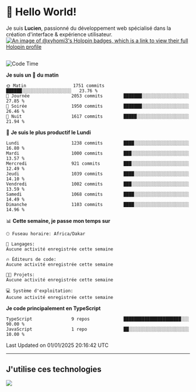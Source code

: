 # 👋 Hello World!

Je suis **Lucien**, passionné du développement web spécialisé dans la création d'interface & expérience utilisateur.
[![An image of @xyhomi3's Holopin badges, which is a link to view their full Holopin profile](https://holopin.me/xyhomi3)](https://holopin.io/@xyhomi3)

##

<!--START_SECTION:waka-->
![Code Time](http://img.shields.io/badge/Code%20Time-2%2C834%20hrs%2050%20mins-blue)

**Je suis un 🐤 du matin** 

```text
🌞 Matin                  1751 commits        ██████░░░░░░░░░░░░░░░░░░░   23.76 % 
🌆 Journée                2053 commits        ███████░░░░░░░░░░░░░░░░░░   27.85 % 
🌃 Soirée                 1950 commits        ███████░░░░░░░░░░░░░░░░░░   26.46 % 
🌙 Nuit                   1617 commits        █████░░░░░░░░░░░░░░░░░░░░   21.94 % 
```
📅 **Je suis le plus productif le Lundi** 

```text
Lundi                    1238 commits        ████░░░░░░░░░░░░░░░░░░░░░   16.80 % 
Mardi                    1000 commits        ███░░░░░░░░░░░░░░░░░░░░░░   13.57 % 
Mercredi                 921 commits         ███░░░░░░░░░░░░░░░░░░░░░░   12.49 % 
Jeudi                    1039 commits        ████░░░░░░░░░░░░░░░░░░░░░   14.10 % 
Vendredi                 1002 commits        ███░░░░░░░░░░░░░░░░░░░░░░   13.59 % 
Samedi                   1068 commits        ████░░░░░░░░░░░░░░░░░░░░░   14.49 % 
Dimanche                 1103 commits        ████░░░░░░░░░░░░░░░░░░░░░   14.96 % 
```


📊 **Cette semaine, je passe mon temps sur** 

```text
🕑︎ Fuseau horaire: Africa/Dakar

💬 Langages: 
Aucune activité enregistrée cette semaine

🔥 Éditeurs de code: 
Aucune activité enregistrée cette semaine

🐱‍💻 Projets: 
Aucune activité enregistrée cette semaine

💻 Système d'exploitation: 
Aucune activité enregistrée cette semaine
```

**Je code principalement en TypeScript** 

```text
TypeScript               9 repos             ██████████████████████░░░   90.00 % 
JavaScript               1 repo              ██░░░░░░░░░░░░░░░░░░░░░░░   10.00 % 
```




 Last Updated on 01/01/2025 20:16:42 UTC
<!--END_SECTION:waka-->
---

## J'utilise ces technologies

<p align="left">
  <a href="https://skillicons.dev">
    <img src="https://skillicons.dev/icons?i=ts,js,md,scss,tailwind,react,docker,express,astro,vite,nextjs,vercel,figma,ableton" />
  </a>
</p>

